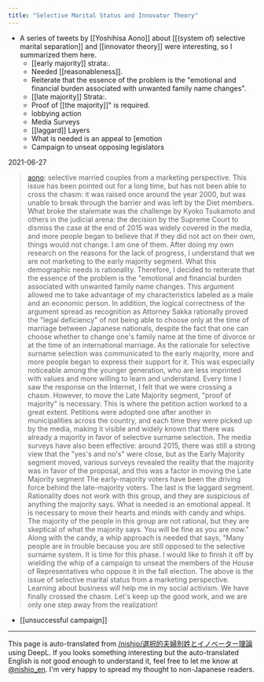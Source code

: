 ```yaml
---
title: "Selective Marital Status and Innovator Theory"
---
```


- A series of tweets by [[Yoshihisa Aono]] about [[(system of) selective marital separation]] and [[innovator theory]] were interesting, so I summarized them here.
    - [[early majority]] strata:.
    - Needed [[reasonableness]].
    - Reiterate that the essence of the problem is the "emotional and financial burden associated with unwanted family name changes".
    - [[late majority]] Strata:.
    - Proof of [[the majority]]" is required.
    - lobbying action
    - Media Surveys
    - [[laggard]] Layers
    - What is needed is an appeal to [emotion
    - Campaign to unseat opposing legislators

2021-06-27
> [aono](https://twitter.com/aono/status/1408961407312269312): selective married couples from a marketing perspective. This issue has been pointed out for a long time, but has not been able to cross the chasm: it was raised once around the year 2000, but was unable to break through the barrier and was left by the Diet members.
>  What broke the stalemate was the challenge by Kyoko Tsukamoto and others in the judicial arena: the decision by the Supreme Court to dismiss the case at the end of 2015 was widely covered in the media, and more people began to believe that if they did not act on their own, things would not change. I am one of them.
>  After doing my own research on the reasons for the lack of progress, I understand that we are not marketing to the early majority segment. What this demographic needs is rationality. Therefore, I decided to reiterate that the essence of the problem is the "emotional and financial burden associated with unwanted family name changes.
>  This argument allowed me to take advantage of my characteristics labeled as a male and an economic person. In addition, the logical correctness of the argument spread as recognition as Attorney Sakka rationally proved the "legal deficiency" of not being able to choose only at the time of marriage between Japanese nationals, despite the fact that one can choose whether to change one's family name at the time of divorce or at the time of an international marriage.
>  As the rationale for selective surname selection was communicated to the early majority, more and more people began to express their support for it. This was especially noticeable among the younger generation, who are less imprinted with values and more willing to learn and understand. Every time I saw the response on the Internet, I felt that we were crossing a chasm.
>  However, to move the Late Majority segment, "proof of majority" is necessary. This is where the petition action worked to a great extent. Petitions were adopted one after another in municipalities across the country, and each time they were picked up by the media, making it visible and widely known that there was already a majority in favor of selective surname selection.
>  The media surveys have also been effective: around 2015, there was still a strong view that the "yes's and no's" were close, but as the Early Majority segment moved, various surveys revealed the reality that the majority was in favor of the proposal, and this was a factor in moving the Late Majority segment The early-majority voters have been the driving force behind the late-majority voters.
>  The last is the laggard segment. Rationality does not work with this group, and they are suspicious of anything the majority says. What is needed is an emotional appeal. It is necessary to move their hearts and minds with candy and whips. The majority of the people in this group are not rational, but they are skeptical of what the majority says. You will be fine as you are now." Along with the candy, a whip approach is needed that says, "Many people are in trouble because you are still opposed to the selective surname system. It is time for this phase. I would like to finish it off by wielding the whip of a campaign to unseat the members of the House of Representatives who oppose it in the fall election.
>  The above is the issue of selective marital status from a marketing perspective. Learning about business will help me in my social activism. We have finally crossed the chasm. Let's keep up the good work, and we are only one step away from the realization!

- [[unsuccessful campaign]]

---
This page is auto-translated from [/nishio/選択的夫婦別姓とイノベーター理論](https://scrapbox.io/nishio/選択的夫婦別姓とイノベーター理論) using DeepL. If you looks something interesting but the auto-translated English is not good enough to understand it, feel free to let me know at [@nishio_en](https://twitter.com/nishio_en). I'm very happy to spread my thought to non-Japanese readers.